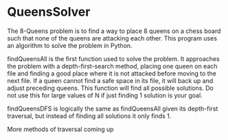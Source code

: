 # QueensSolver

The 8-Queens problem is to find a way to place 8 queens on a chess board such that none of the queens are attacking each other. This program uses an algorithm to solve the problem in Python.

findQueensAll is the first function used to solve the problem. It approaches the problem with a depth-first-search method, placing one queen on each file and finding a good place where it is not attacked before moving to the next file. If a queen cannot find a safe space in its file, it will back up and adjust preceding queens. This function will find all possible solutions. Do not use this for large values of N if just finding 1 solution is your goal.

findQueensDFS is logically the same as findQueensAll given its depth-first traversal, but instead of finding all solutions it only finds 1.

More methods of traversal coming up
